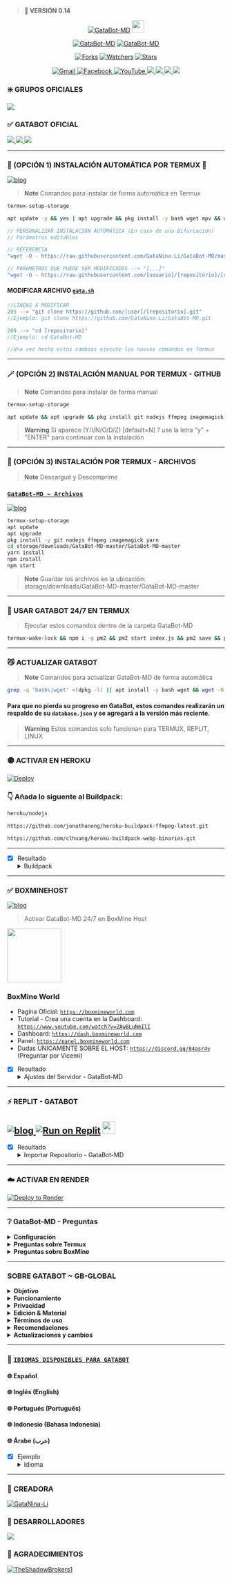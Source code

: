 > <b>🚀 VERSIÓN 0.14</b>

<p align="center">
<a href="#"><img title="GataBot-MD" src="https://img.shields.io/badge/SI TE AGRADA EL REPOSITORIO APOYAME CON UNA 🌟 ¡GRACIAS! -red?colorA=%255ff0000&colorB=%23017e40&style=for-the-badge"></a> 
<img src="https://i.pinimg.com/originals/d4/3c/90/d43c902873d4db8c85974dfd0798030b.gif" height="28px">
</p>  

<p align="center">
<a href="#"><img title="GataBot-MD" src="https://img.shields.io/badge/LEA TODO EL README-red?colorA=%F77F48FF&colorB=%F77F48FF&style=for-the-badge"></a> 
<a href="#"><img title="GataBot-MD" src="https://img.shields.io/badge/COMPATIBLE CON LA VERSIÓN MULTI DISPOSITIVOS DE WHATSAPP-red?colorA=%F77F48FF&colorB=%F77F48FF&style=for-the-badge"></a>
</p>

<p align="center">   
<a href="https://github.com/GataNina-Li/GataBot-MD/network/members"><img title="Forks" src="https://img.shields.io/github/forks/GataNina-Li/GataBot-MD?label=Forks&color=blue&style=flat-square"></a>
<a href="https://github.com/GataNina-Li/GataBot-MD/watchers"><img title="Watchers" src="https://img.shields.io/github/watchers/GataNina-Li/GataBot-MD?label=Watchers&color=green&style=flat-square"></a>
<a href="https://github.com/GataNina-Li/GataBot-MD/stargazers"><img title="Stars" src="https://img.shields.io/github/stars/GataNina-Li/GataBot-MD?label=Stars&color=yellow&style=flat-square"></a>
</p> 

<div align="center">
<a href="mailto:centergatabot@gmail.com">
<img src="https://img.shields.io/badge/Gmail-D14836?style=for-the-badge&logo=gmail&logoColor=white" alt="Gmail">
</a>
<a href="https://facebook.com/groups/872989990425789/">
<img src="https://img.shields.io/badge/Facebook-1877F2?style=for-the-badge&logo=facebook&logoColor=white" alt="Facebook">
</a>
<a href="https://www.youtube.com/@gatadios">
<img src="https://img.shields.io/badge/YouTube-FF0000?style=for-the-badge&logo=youtube&logoColor=white" alt="YouTube">
</a>
<a href="https://instagram.com/gata_dios">
<img src="https://img.shields.io/badge/Instagram-E4405F?style=for-the-badge&logo=instagram&logoColor=white">
</a>
<a href="https://paypal.me/OficialGD">
<img src="https://img.shields.io/badge/PayPal-00457C?style=for-the-badge&logo=paypal&logoColor=white">
</a>
<a href="https://chat.whatsapp.com/DVhu9S9Zr7cBFFl26N61U3">
<img src="https://img.shields.io/badge/GataBot Update Group-25D366?style=for-the-badge&logo=whatsapp&logoColor=white">
</a>
</a>
<a href="https://chat.whatsapp.com/IXZ0aBryB1cHjNxe0VIm76">
<img src="https://img.shields.io/badge/🐈_GataBot_|_Soporte_⚙️-25D366?style=for-the-badge&logo=whatsapp&logoColor=white">
</a>
</div>

### ❇️ GRUPOS OFICIALES
<a href="https://chat.whatsapp.com/KLpYFsitkgzJ15YQxZrBqO" target="blank"><img src="https://img.shields.io/badge/💖 🅜🅤🅛🅣🅘 🅑🅞🅣🅢 💖-25D366?style=for-the-badge&logo=whatsapp&logoColor=white" />
</a>

### ✅ GATABOT OFICIAL
<a href="http://wa.me/51950758440?text=.menu" target="blank"><img src="https://img.shields.io/badge/1️⃣_𝙂𝙖𝙩𝙖𝘽𝙤𝙩-𝙈𝘿-25D366?style=for-the-badge&logo=whatsapp&logoColor=white" />
<a href="http://wa.me/51948273587?text=.menu" target="blank"><img src="https://img.shields.io/badge/2️⃣_𝙂𝙖𝙩𝙖𝘽𝙤𝙩-𝙈𝘿-25D366?style=for-the-badge&logo=whatsapp&logoColor=white" />
<a href="http://wa.me/573106055136?text=.menu" target="blank"><img src="https://img.shields.io/badge/3️⃣_𝙂𝙖𝙩𝙖𝘽𝙤𝙩-𝙈𝘿-25D366?style=for-the-badge&logo=whatsapp&logoColor=white" />
</a>

-----
### 🌟 (OPCIÓN 1) INSTALACIÓN AUTOMÁTICA POR TERMUX 🫰
[![blog](https://img.shields.io/badge/Instant-Install-FF0000?style=for-the-badge&logo=youtube&logoColor=white)](https://youtube.com/shorts/PESW8LXXlOI?feature=share)
> **Note** Comandos para instalar de forma automática en Termux  
```bash
termux-setup-storage
```
```bash
apt update -y && yes | apt upgrade && pkg install -y bash wget mpv && wget -O - https://raw.githubusercontent.com/GataNina-Li/GataBot-MD/master/gata.sh | bash
```
```js
// PERSONALIZAR INSTALACIÓN AUTOMÁTICA (En caso de una Bifurcación)
// Parámetros editables

// REFERENCIA
"wget -O - https://raw.githubusercontent.com/GataNina-Li/GataBot-MD/master/gata.sh | bash"

// PARÁMETROS QUE PUEDE SER MODIFICADOS --> "[...]"
"wget -O - https://raw.githubusercontent.com/[usuario]/[repositorio]/[rama]/gata.sh | bash"
```
#### MODIFICAR ARCHIVO [`gata.sh`](https://github.com/GataNina-Li/GataBot-MD/blob/master/gata.sh)
```js
//LÍNEAS A MODIFICAR
205 --> "git clone https://github.com/[user]/[repositorio].git"
//Ejemplo: git clone https://github.com/GataNina-Li/GataBot-MD.git

209 --> "cd [repositorio]"
//Ejemplo: cd GataBot-MD

//Una vez hecho estos cambios ejecute los nuevos comandos en Termux
```
-----
### 🪄 (OPCIÓN 2) INSTALACIÓN MANUAL POR TERMUX - GITHUB 
> **Note** Comandos para instalar de forma manual
```bash
termux-setup-storage
```
```bash
apt update && apt upgrade && pkg install git nodejs ffmpeg imagemagick yarn && git clone https://github.com/GataNina-Li/GataBot-MD && cd GataBot-MD && yarn install && npm install && npm start
```
> **Warning** Si aparece (Y/I/N/O/D/Z) [default=N] ? use la letra "y" + "ENTER" para continuar con la instalación 
------------------
### 📁 (OPCIÓN 3) INSTALACIÓN POR TERMUX - ARCHIVOS
> **Note** Descargué y Descomprime
### [`GataBot-MD ~ Archivos`](https://github.com/GataNina-Li/GataBot-MD/archive/refs/heads/master.zip)
[![blog](https://img.shields.io/badge/Termux-GataBotMD-FF0000?style=for-the-badge&logo=youtube&logoColor=white)
](https://youtu.be/UcWlyQ8u5HE)
```bash
termux-setup-storage
apt update
apt upgrade
pkg install -y git nodejs ffmpeg imagemagick yarn
cd storage/downloads/GataBot-MD-master/GataBot-MD-master 
yarn install
npm install
npm start
```
> **Note** Guardar los archivos en la ubicación: storage/downloads/GataBot-MD-master/GataBot-MD-master   
----
### 🚀 USAR GATABOT 24/7 EN TERMUX 
> Ejecutar estos comandos dentro de la carpeta GataBot-MD
```bash
termux-wake-lock && npm i -g pm2 && pm2 start index.js && pm2 save && pm2 logs 
``` 
----
### 😼 ACTUALIZAR GATABOT
> **Note** Comandos para actualizar GataBot-MD de forma automática
```bash
grep -q 'bash\|wget' <(dpkg -l) || apt install -y bash wget && wget -O - https://raw.githubusercontent.com/GataNina-Li/GataBot-MD/master/update.sh | bash 
```
#### Para que no pierda su progreso en GataBot, estos comandos realizarán un respaldo de su `database.json` y se agregará a la versión más reciente.
> **Warning** Estos comandos solo funcionan para TERMUX, REPLIT, LINUX                           
----
### 🟣 ACTIVAR EN HEROKU 
[![Deploy](https://www.herokucdn.com/deploy/button.svg)](https://heroku.com/deploy?template=https://github.com/GataNina-Li/GataBotMD-Heroku) 
### 👇 Añada lo siguente al Buildpack: 
```bash
heroku/nodejs
```
```bash
https://github.com/jonathanong/heroku-buildpack-ffmpeg-latest.git
```
```bash
https://github.com/clhuang/heroku-buildpack-webp-binaries.git
```
-----
- [x] Resultado <details><summary>Buildpack</summary><img src="https://i.imgur.com/t3Xzgnh.jpeg"></details>
-----

### ✅ BOXMINEHOST 
[![blog](https://img.shields.io/badge/BoxMine-GataBotMD-FF0000?style=for-the-badge&logo=youtube&logoColor=white)
](https://youtu.be/Ko019wvu2Tc)
> Activar GataBot-MD 24/7 en BoxMine Host

<a href="https://boxmineworld.com"><img src="https://i.imgur.com/allAyd4.png" height="125px"></a>
### BoxMine World

- Pagina Oficial: [`https://boxmineworld.com`](https://boxmineworld.com)
- Tutorial - Crea una cuenta en la Dashboard: [`https://www.youtube.com/watch?v=ZAwBLuNmIlI`](https://www.youtube.com/watch?v=ZAwBLuNmIlI)
- Dashboard: [`https://dash.boxmineworld.com`](https://dash.boxmineworld.com)
- Panel: [`https://panel.boxmineworld.com`](https://panel.boxmineworld.com)
- Dudas UNICAMENTE SOBRE EL HOST: [`https://discord.gg/84qsr4v`](https://discord.gg/84qsr4v) (Preguntar por Vicemi)

- [x] Resultado <details><summary>Ajustes del Servidor - GataBot-MD</summary><img src="https://i.imgur.com/N0SwvbY.jpeg"></details>
------------------
### ⚡ REPLIT - GATABOT
[![blog](https://img.shields.io/badge/Replit-GataBotMD-FF0000?style=for-the-badge&logo=youtube&logoColor=white)
](https://youtu.be/pQYkq4xv37o)
<a target="_blank" href="https://replit.com/github/Santanamontaho/lecor-Bot-MAX"><img alt="Run on Replit" src="https://binbashbanana.github.io/deploy-buttons/buttons/remade/replit.svg"></a>
<a href="https://replit.com/github/GataNina-Li/GataBot-MD"> <img src="https://media0.giphy.com/media/lMwu8EJAnv9kmn51KQ/giphy.gif" height="29px"></a>
------------------
- [x] Resultado <details><summary>Importar Repositorio - GataBot-MD</summary><img src="https://i.imgur.com/GQyRnMf.jpg"></details>
------------------

### ☁️ ACTIVAR EN RENDER 
[![Deploy to Render](https://render.com/images/deploy-to-render-button.svg)](https://dashboard.render.com/blueprint/new?repo=https%3A%2F%2Fgithub.com%2FGataNina-Li%2FGataBot-MD) 

------------------

### ❔ GataBot-MD - Preguntas 
<details>
<summary><b>Configuración</b></summary>

  - [x] **¿Como puedo hacer una bifurcación?**<br>
  _Puede hacerlo desde [`💚 Aquí`](https://github.com/GataNina-Li/GataBot-MD/fork)._
  
  - [x] **¿Dónde puedo agregar el número del Bot?**<br>
  _Puede hacerlo desde el archivo [`⚙️ config.js`](https://github.com/GataNina-Li/GataBot-MD/blob/master/config.js). En el apartado `global.owner` puede agregar el número del Bot y más números como Owner._
  ```js
  global.owner = [
  ['59311222333', '𝙂𝙖𝙩𝙖𝘽𝙤𝙩-𝙈𝘿 💖🐈', true], // Número del Bot: Ejemplo +593 11 222 333
  ['59300999222'], // Owner 1 +593 00 999 222
  ['59377333999'] // Owner 2 +593 77 333 999
]
  ```
  - [x] **¿Cómo edito el texto del Bot?**<br>
  _Ir a la carpeta [`idiomas ✨`](https://github.com/GataNina-Li/GataBot-MD/tree/master/lib/idiomas) y selecciona el archivo del idioma que quiera modificar su contenido._
  
  - [x] **¿Dónde puedo cambiar el idioma de GataBot?**<br>
  _Puede cambiar el idioma ingresando [`Aquí`](https://github.com/GataNina-Li/GataBot-MD/blob/362ee2d694a033923efd9bf9ca16a2b0694e3073/config.js#L41)_
</details>

<details>
<summary><b>Preguntas sobre Termux</b></summary>

  - [x] **¿Cómo puedo instalar GataBot en Termux?**<br>
  _Puede usar la [`Instalación Automática 😼`](https://github.com/GataNina-Li/GataBot-MD/#-opci%C3%B3n-1-instalaci%C3%B3n-autom%C3%A1tica-por-termux-) si es la primera vez que va instalar._<br>
  
  - [x] **¿Cómo puedo descargar Termux?**<br>
  _Puede descargar la versión de Termux e instalar [`Aquí 😉`](https://f-droid.org/es/packages/com.termux/)._
  
  - [x] **¿Cómo conectar a GataBot si se cierra la aplicación de Termux?**<br>
  _Primero abrir Termux, luego usar este comando para iniciar GataBot si previamente ya hizo su instalación `cd GataBot-MD && npm start`_
  <details><summary>Ejemplo</summary><img src="https://i.imgur.com/6nqEr5g.jpeg"></details>
  
  - [x] **¿Cómo iniciar GataBot si me encuentro dentro de su carpeta?**<br>
  _Usar `npm start` para iniciar GataBot si ya está dentro de la carpeta_
  <details><summary>Ejemplo</summary><img src="https://i.imgur.com/vqxz6Lc.jpeg"></details>
  
  - [x] **¿Cómo detengo Termux?**<br>
  _Use el botón de termux `CTRL` + Tecla `Z` para detener termux._
  
  - [x] **Quiero tener Termux 24/7 ¿Cómo lo hago?**<br>
  _Desde la carpeta de GataBot use los comandos [`24/7 Termux 🚀`](https://github.com/GataNina-Li/GataBot-MD/#-usar-gatabot-247-en-termux)_
  <details><summary>Ejemplo</summary><img src="https://i.imgur.com/ZNarv99.jpeg"></details>
  
  - [x] **Comandos para obtener nuevo código QR:**<br>
  _Diga estos comandos desde la carpeta de GataBot `rm -rf GataBotSession && npm start`_
  
  - [x] **¿Cómo actualizar GataBot?**<br>
  _Desde la carpeta de GataBot usar los commandos para [`♻️ Actualizar GataBot-MD`](https://github.com/GataNina-Li/GataBot-MD/#-actualizar-gatabot)_
  <details><summary>Ejemplo</summary><img src="https://i.imgur.com/1kLVQj4.jpeg"></details>
  
  - [x] **¿Que hago si no responde el Bot después de iniciar o si muestra un mensje diciendo "Mensaje en espera"?**<br>
  _Detenga Termux y elimine la sesión de GataBot-MD para obtener un nuevo código QR._
</details>

<details>
<summary><b>Preguntas sobre BoxMine</b></summary>

- [x] **¿Cómo puedo Instalar GataBot-MD en BoxMine?**<br>
_Puede visitar el tutorial [`💛 GataBot-MD ~ BoxMine`](https://youtu.be/Ko019wvu2Tc)_

- [x] **¿Cómo puedo crear una cuenta en BoxMine?**<br>
_Puede ver esa información [`Aquí 👈`](https://github.com/GataNina-Li/GataBot-MD/#-boxminehost)_

- [x] **¿Cómo puedo actualizar?**<br>
_Detener el servidor con el botón `STOP` luego ir a la pestaña `FILES` y descargar el archivo `database.json` dicho archivo es donde se almacena el progreso del Bot, luego de hacer el respaldo debe de eliminar todos los archivos y carpetas de `FILES`, luego ir a la pestaña `SETTINGS` y usar el Botón `REINSTALL SERVER` después espera un momento y cuando aparezca información del servidor ir a la pestaña `FILES` para agregar el archivo `database.json` que respaldó, luego guardar los cambios ir a la pestaña `CONSOLE` y usar el Botón `RESTART`. De ese modo se actualizará el Bot (Cabe recalcar que se borrará las configuraciones que hizo en `config.js` por lo que si quiere volver agregar la información deberá de editar dicho archivo antes de usar `RESTART`)._

- [x] **¿Cómo puedo obtener un nuevo código QR?**<br>
_Use el botón `STOP` luego ir a la pestaña `FILES` y borrar la carpeta `GataBotSession` guarde los cambios y luego ir a la pestaña `CONSOLE` y tendrá un nuevo código QR de debe de escanear._

- [x] _Si tiene más dudas puede decirlo por el [`🟣 Servidor de Discord`](https://discord.gg/84qsr4v)_
</details>

----
### SOBRE GATABOT ~ GB-GLOBAL
<details>
<summary><b>Objetivo</b></summary><br>

  - [x] _Proporcionar un Bot funcional para WhatsApp que ofrezca una amplia gama de funciones, compatibilidad con múltiples idiomas, automatización y una alta eficiencia en su desempeño._
  - [x] _El Bot estaría diseñado para brindar una experiencia de usuario intuitiva y accesible, permitiendo a los usuarios realizar diversas tareas sin la necesidad de salir de la aplicación de WhatsApp._
  - [x] _Proporcionar una herramienta que sea útil para una amplia audiencia, al mismo tiempo que ofrezca una solución efectiva y sencilla para las necesidades cotidianas en el uso de WhatsApp._

</details>

<details>
<summary><b>Funcionamiento</b></summary><br>

  - [x] _GataBot utiliza la utilidad de Javascript y Shell para crear un código altamente funcional que permite gestionar la compatibilidad con WhatsApp._
  - [x] _Con el uso de la biblioteca de código abierto Baileys, GataBot establece una conexión directa con la aplicación de WhatsApp, lo que permite una experiencia de usuario fluida._
  - [x] _Se utiliza fuentes externas, APIs, imágenes, videos y documentos en línea para proporcionar una herramienta auténtica y completa que solventa una amplia gama de necesidades dentro de WhatsApp. Con estas características, los usuarios pueden disfrutar de una experiencia de usuario mejorada y eficiente al utilizar GataBot._

</details>

<details>
<summary><b>Privacidad</b></summary><br>

  - [x] _En GataBot, la seguridad y privacidad de los usuarios son una prioridad fundamental. El código del Bot está diseñado para ser seguro tanto para el propietario del Bot como para los usuarios que interactúan con él._
  - [x] _En lo que respecta a la recopilación de datos, GataBot solo recopila información pública, como el nombre de usuario, la descripción y la foto de perfil, con el único propósito de mantener el progreso del usuario en el Bot o identificar valores necesarios para realizar las funciones del Bot._
  - [x] _El código de GataBot es completamente público y puede ser revisado detalladamente sin ningún inconveniente. Con estas características, los usuarios pueden estar seguros de que su información y privacidad están protegidas al interactuar con GataBot._

</details>

<details>
<summary><b>Edición & Material</b></summary><br>

  - [x] _GataBot está diseñado para ser altamente personalizable, por lo que si tienes conocimientos previos de código, puedes realizar modificaciones libremente en el código del Bot. Sin embargo, aunque el código es público y editable, por favor no olvides mencionar los créditos correspondientes para que GataBot siga recibiendo más novedades y mejoras en el futuro._
  - [x] _La personalización del Bot puede hacerse tanto a nivel de código como a través de herramientas de configuración, dependiendo de la plataforma o framework que se esté utilizando._  
  - [x] _En cuanto al material que contiene GataBot, los usuarios pueden esperar encontrar una amplia variedad de contenido, incluyendo memes, inteligencia artificial que depende del PROMPT que reciba, contenido para adultos (quedando en el juicio del usuario asumir si tiene la edad suficiente para comprender dicho contenido), información que cambia dependiendo de la solicitud del usuario, audios y stickers. Por favor, ten en cuenta que nos reservamos el derecho de juzgar dicho contenido y tomar las medidas necesarias para mantener un ambiente seguro y apropiado en el uso de GataBot._

</details>

<details>
<summary><b>Términos de uso</b></summary><br>

  - [x] _Es importante mencionar que el uso del Bot es bajo la responsabilidad del usuario, y que el propietario del Bot no se hace responsable del uso indebido que se pueda hacer de él._
  - [x] _Es recomendable establecer restricciones claras sobre el tipo de uso que se puede hacer del Bot._
  - [x] _Es importante mencionar que el Bot no está diseñado para cometer spam, phishing u otros tipos de actividades maliciosas, y que su uso con estos fines está prohibido._

</details>

<details>
<summary><b>Recomendaciones</b></summary><br>

  - [x] _Es importante mencionar que se recomienda tener una buena conexión a Internet, no solo para una experiencia de usuario más fluida, sino también para garantizar un correcto funcionamiento del Bot._
  - [x] _Es recomendable tener suficiente espacio de almacenamiento libre para el Bot, ya que esto puede afectar su capacidad para procesar y almacenar datos. Tener una memoria RAM mínima de 3 GB, ya que esto puede ayudar a garantizar una experiencia de usuario fluida y evitar que el Bot se bloquee o se ralentice._
  - [x] _Es importante mencionar que se recomienda usar el WhatsApp Messenger para el Bot, ya que esto puede garantizar una mayor flexibilidad en cuanto a la compatibilidad con diferentes dispositivos y sistemas operativos._
  - [x] _Es recomendable tener en cuenta que el Bot puede funcionar de manera estable en un máximo de 30 grupos considerando las características anteriores._
  - [x] _Es importante mencionar que el Bot funciona aún si el WhatsApp no tiene Internet._
  - [x] _Si encuentra alguna falla de visibilidad de mensajes, se recomienda volver a escanear el código QR para garantizar una conexión correcta entre el Bot y el WhatsApp._

</details>

<details>
<summary><b>Actualizaciones y cambios</b></summary><br>

  - [x] _GataBot está en constante evolución y mejora, cada actualización busca solucionar errores, mejorar la eficiencia de las funciones existentes, agregar nuevas funciones y optimizar los recursos para una experiencia más fluida. Le recomendamos que se mantenga actualizado con las últimas versiones para disfrutar de todas las mejoras y nuevas características que se implementen en el futuro. ¡Gracias por usar GataBot!_

</details>

----
### 💠 [`IDIOMAS DISPONIBLES PARA GATABOT`](https://github.com/GataNina-Li/GataBot-MD/blob/master/config.js) 
#### 🌐 Español  
#### 🌐 Inglés (English) 
#### 🌐 Portugués (Português)
#### 🌐 Indonesio (Bahasa Indonesia) 
#### 🌐 Árabe (عرب)
- [x] Ejemplo <details><summary>Idioma</summary><img src="https://i.imgur.com/RMWFgZo.jpeg"></details>
----

### 🌟 CREADORA 
[![GataNina-Li](https://github.com/GataNina-Li.png?size=100)](https://github.com/GataNina-Li) 

### 🌟 DESARROLLADORES
<a href="https://github.com/GataNina-Li/GataBot-MD/graphs/contributors">
<img src="https://contrib.rocks/image?repo=GataNina-Li/GataBot-MD" /> 
</a>

### 🌟 AGRADECIMIENTOS
[![TheShadowBrokers1](https://github.com/BrunoSobrino.png?size=60)](https://github.com/BrunoSobrino) 

